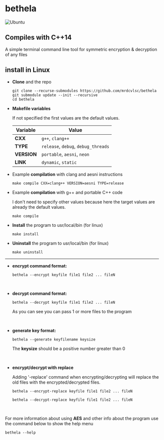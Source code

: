 # bethela

![Ubuntu](https://github.com/mrdcvlsc/bethela/actions/workflows/test.yml/badge.svg)

## **Compiles with C++14**

A simple terminal command line tool for symmetric encryption & decryption of any files

## **install in Linux**

- **Clone** and the repo

    ```
    git clone --recurse-submodules https://github.com/mrdcvlsc/bethela
    git submodule update --init --recursive
    cd bethela
    ```

- **Makefile variables**

    If not specified the first values are the default values.

    | Variable    | Value                               |
    | ----------- | ----------------------------------- | 
    | **CXX**     | `g++`, `clang++`                    |
    | **TYPE**    | `release`, `debug`, `debug_threads` |
    | **VERSION** | `portable`, `aesni`, `neon`         |
    | **LINK**    | `dynamic`, `static`                 |

- Example **compilation** with clang and aesni instructions

    ```
    make compile CXX=clang++ VERSION=aesni TYPE=release
    ```

- Example **compilation** with g++ and portable C++ code

    I don't need to specify other values because here the target
    values are already the default values.

    ```
    make compile
    ```

- **Install** the program to usr/local/bin (for linux)

    ```
    make install
    ```

- **Uninstall** the program to usr/local/bin (for linux)

    ```
    make uninstall
    ```

----------------------------------------------------

- **encrypt command format:**

    ```
    bethela --encrypt keyfile file1 file2 ... fileN
    ```

<br>

- **decrypt command format:**

    ```
    bethela --decrypt keyfile file1 file2 ... fileN
    ```
    As you can see you can pass 1 or more files to the program

<br>

- **generate key format:**

    ```
    bethela --generate keyfilename keysize
    ```
    The **keysize** should be a positive number greater than 0

<br>

- **encrypt/decrypt with replace**

    Adding '-replace' command when encrypting/decrypting will
    replace the old files with the encrypted/decrypted files.

    ```
    bethela --encrypt-replace keyfile file1 file2 ... fileN
    
    bethela --decrypt-replace keyfile file1 file2 ... fileN
    ```

<br>

For more information about using **AES** and other info about the program use the command below to show the help menu

```
bethela --help
```
